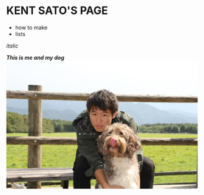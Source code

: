 
# KENT SATO'S PAGE


- how to make  
- lists  

_italic_  
  
***This is me and my dog***  
![test](/participants/kent_sato/me.jpg)
